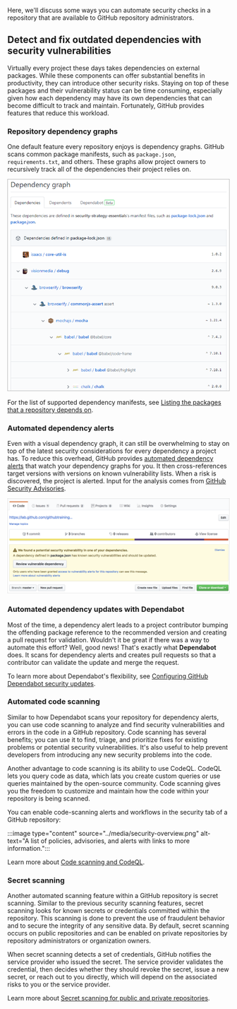 Here, we'll discuss some ways you can automate security checks in a repository that are available to GitHub repository administrators.

## Detect and fix outdated dependencies with security vulnerabilities

Virtually every project these days takes dependencies on external packages. While these components can offer substantial benefits in productivity, they can introduce other security risks. Staying on top of these packages and their vulnerability status can be time consuming, especially given how each dependency may have its own dependencies that can become difficult to track and maintain. Fortunately, GitHub provides features that reduce this workload.

### Repository dependency graphs

One default feature every repository enjoys is dependency graphs. GitHub scans common package manifests, such as `package.json`, `requirements.txt`, and others. These graphs allow project owners to recursively track all of the dependencies their project relies on.

![GitHub dependency graph](../media/2-dependency-graph.png)

For the list of supported dependency manifests, see [Listing the packages that a repository depends on](https://help.github.com/github/visualizing-repository-data-with-graphs/listing-the-packages-that-a-repository-depends-on#supported-languages?azure-portal=true).

### Automated dependency alerts

Even with a visual dependency graph, it can still be overwhelming to stay on top of the latest security considerations for every dependency a project has. To reduce this overhead, GitHub provides [automated dependency alerts](https://docs.github.com/en/code-security/supply-chain-security/managing-vulnerabilities-in-your-projects-dependencies/about-alerts-for-vulnerable-dependencies#dependabot-alerts-for-vulnerable-dependencies) that watch your dependency graphs for you. It then cross-references target versions with versions on known vulnerability lists. When a risk is discovered, the project is alerted. Input for the analysis comes from [GitHub Security Advisories](https://docs.github.com/en/code-security/security-advisories/about-github-security-advisories#dependabot-alerts-for-published-security-advisories).

![A GitHub alert for a vulnerable dependency](../media/2-dependency-alert.png)

### Automated dependency updates with Dependabot

Most of the time, a dependency alert leads to a project contributor bumping the offending package reference to the recommended version and creating a pull request for validation. Wouldn't it be great if there was a way to automate this effort? Well, good news! That's exactly what **Dependabot** does. It scans for dependency alerts and creates pull requests so that a contributor can validate the update and merge the request.

To learn more about Dependabot's flexibility, see [Configuring GitHub Dependabot security updates](https://help.github.com/github/managing-security-vulnerabilities/configuring-github-dependabot-security-updates?azure-portal=true).

### Automated code scanning

Similar to how Dependabot scans your repository for dependency alerts, you can use code scanning to analyze and find security vulnerabilities and errors in the code in a GitHub repository. Code scanning has several benefits; you can use it to find, triage, and prioritize fixes for existing problems or potential security vulnerabilities. It's also useful to help prevent developers from introducing any new security problems into the code.

Another advantage to code scanning is its ability to use CodeQL. CodeQL lets you query code as data, which lats you create custom queries or use queries maintained by the open-source community. Code scanning gives you the freedom to customize and maintain how the code within your repository is being scanned.

You can enable code-scanning alerts and workflows in the security tab of a GitHub repository:

:::image type="content" source="../media/security-overview.png" alt-text="A list of policies, advisories, and alerts with links to more information.":::

Learn more about [Code scanning and CodeQL](https://docs.github.com/en/free-pro-team@latest/github/finding-security-vulnerabilities-and-errors-in-your-code/about-code-scanning#about-code-scanning).

### Secret scanning

Another automated scanning feature within a GitHub repository is secret scanning. Similar to the previous security scanning features, secret scanning looks for known secrets or credentials committed within the repository. This scanning is done to prevent the use of fraudulent behavior and to secure the integrity of any sensitive data. By default, secret scanning occurs on public repositories and can be enabled on private repositories by repository administrators or organization owners.

When secret scanning detects a set of credentials, GitHub notifies the service provider who issued the secret. The service provider validates the credential, then decides whether they should revoke the secret, issue a new secret, or reach out to you directly, which will depend on the associated risks to you or the service provider.

Learn more about [Secret scanning for public and private repositories](https://docs.github.com/en/free-pro-team@latest/github/administering-a-repository/about-secret-scanning).
